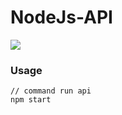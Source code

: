 # NodeJs-API

![](https://drive.google.com/uc?id=11wXLcPIqGoljJuyVU2qwolvZscMTblVq)

### Usage
```NodeJs
// command run api
npm start
```